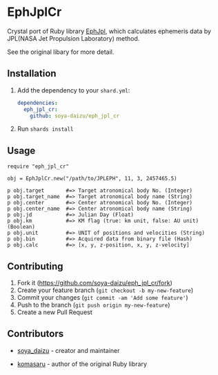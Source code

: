 # EphJplCr

Crystal port of Ruby library [EphJpl](https://github.com/komasaru/eph_jpl), which calculates ephemeris data by JPL(NASA Jet Propulsion Laboratory) method.

See the original libary for more detail.

## Installation

1. Add the dependency to your `shard.yml`:

   ```yaml
   dependencies:
     eph_jpl_cr:
       github: soya-daizu/eph_jpl_cr
   ```

2. Run `shards install`

## Usage

```crystal
require "eph_jpl_cr"

obj = EphJplCr.new("/path/to/JPLEPH", 11, 3, 2457465.5)

p obj.target       #=> Target atronomical body No. (Integer)
p obj.target_name  #=> Target atronomical body name (String)
p obj.center       #=> Center atronomical body No. (Integer)
p obj.center_name  #=> Center atronomical body name (String)
p obj.jd           #=> Julian Day (Float)
p obj.km           #=> KM flag (true: km unit, false: AU unit) (Boolean)
p obj.unit         #=> UNIT of positions and velocities (String)
p obj.bin          #=> Acquired data from binary file (Hash)
p obj.calc         #=> [x, y, z-position, x, y, z-velocity]
```

## Contributing

1. Fork it (<https://github.com/soya-daizu/eph_jpl_cr/fork>)
2. Create your feature branch (`git checkout -b my-new-feature`)
3. Commit your changes (`git commit -am 'Add some feature'`)
4. Push to the branch (`git push origin my-new-feature`)
5. Create a new Pull Request

## Contributors

- [soya_daizu](https://github.com/soya-daizu) - creator and maintainer

- [komasaru](https://github.com/komasaru) - author of the original Ruby library
